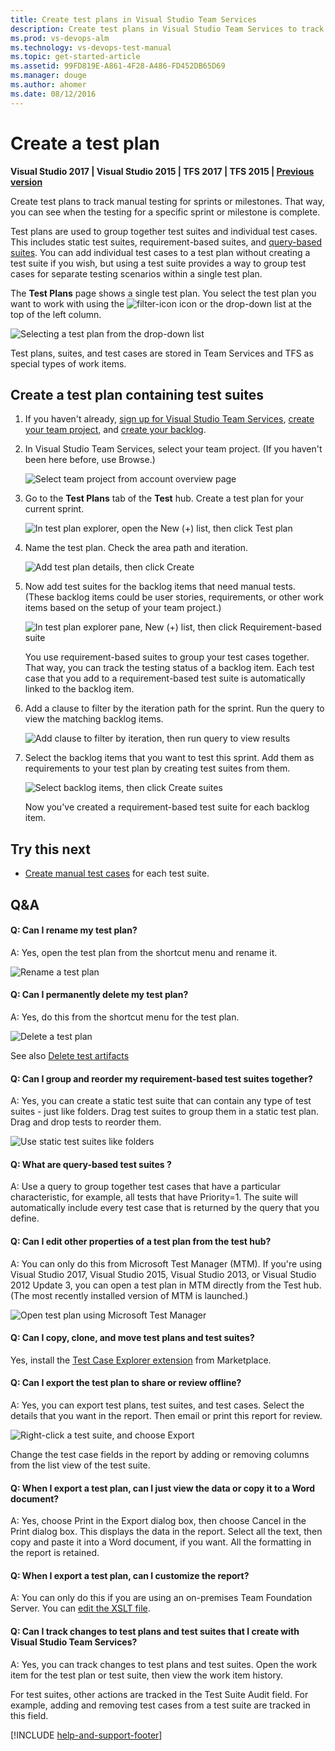 ```yaml
---
title: Create test plans in Visual Studio Team Services
description: Create test plans in Visual Studio Team Services to track manual tests during sprints or milestones
ms.prod: vs-devops-alm
ms.technology: vs-devops-test-manual
ms.topic: get-started-article
ms.assetid: 99FD819E-A861-4F28-A486-FD452DB65D69
ms.manager: douge
ms.author: ahomer
ms.date: 08/12/2016
---
```


# Create a test plan

**Visual Studio 2017 | Visual Studio 2015 | TFS 2017 | TFS 2015 | [Previous version](https://msdn.microsoft.com/library/dd380763%28v=vs.120%29.aspx)**

Create test plans to track manual testing 
for sprints or milestones. That way, 
you can see when the testing for a 
specific sprint or milestone is complete.

Test plans are used to group together test suites and individual test cases.
This includes static test suites, requirement-based suites, and
[query-based suites](#query-based-suites). You can add individual test cases to a test plan without creating
a test suite if you wish, but using a test suite provides a way to group
test cases for separate testing scenarios within a single test plan.

The **Test Plans** page shows a single test plan. You select the test plan
you want to work with using the ![filter-icon](_img/create-a-test-plan/filter-icon.png)
icon or the drop-down list at the top of the left column.

![Selecting a test plan from the drop-down list](_img/create-a-test-plan/select-test-plan.png)

Test plans, suites, and test cases are stored in Team Services and TFS
as special types of work items.

## Create a test plan containing test suites  

1. If you haven't already, 
[sign up for Visual Studio Team Services](https://www.visualstudio.com/products/visual-studio-team-services-vs), 
[create your team project](../../setup-admin/account-administration.md), 
and [create your backlog](../../work/backlogs/create-your-backlog.md). 

1. In Visual Studio Team Services, select your team project. 
   (If you haven't been here before, use Browse.)

   ![Select team project from account overview page](_img/create-a-test-plan/SelectTeamProject.png)

1. Go to the **Test Plans** tab of the **Test** hub. Create a test plan for your current sprint.

   ![In test plan explorer, open the New (+) list, then click Test plan](_img/create-a-test-plan/CreateATestPlan1a.png)

1. Name the test plan. Check the area path and iteration.

   ![Add test plan details, then click Create](_img/create-a-test-plan/CreateATestPlan2.png) 

1. Now add test suites for the backlog items that need manual tests. 
   (These backlog items could be user stories, requirements, or other 
   work items based on the setup of your team project.)

   ![In test plan explorer pane, New (+) list, then click Requirement-based suite](_img/create-a-test-plan/AddRequirementSuitesToTestPlan.png) 

   You use requirement-based suites to group your test cases together. 
   That way, you can track the testing status of a backlog item. 
   Each test case that you add to a requirement-based test suite is 
   automatically linked to the backlog item.

1. Add a clause to filter by the iteration path for the sprint. 
   Run the query to view the matching backlog items.

   ![Add clause to filter by iteration, then run query to view results](_img/create-a-test-plan/AddRequirementSuitesToTestPlan2.png)

1. Select the backlog items that you want to test this sprint. 
   Add them as requirements to your test plan by creating test suites from them.

   ![Select backlog items, then click Create suites](_img/create-a-test-plan/AddRequirementSuitesToTestPlan3.png)

   Now you've created a requirement-based test suite for each backlog item.

##  Try this next

* [Create manual test cases](create-test-cases.md#test-cases) 
  for each test suite.

<a name="qa"></a>
## Q&A

<!-- BEGINSECTION class="md-qanda" -->

#### Q: Can I rename my test plan?

A:  Yes, open the test plan from the shortcut menu and rename it.

![Rename a test plan](_img/create-a-test-plan/rename-test-plan.png)

#### Q: Can I permanently delete my test plan?

A:  Yes, do this from the shortcut menu for the test plan.

![Delete a test plan](_img/create-a-test-plan/delete-test-plan.png)

See also [Delete test artifacts](../../work/backlogs/remove-delete-work-items.md#delete-test)

#### Q: Can I group and reorder my requirement-based test suites together?

A:  Yes, you can create a static test suite that can 
contain any type of test suites - just like folders. 
Drag test suites to group them in a static test plan.
Drag and drop tests to reorder them.

![Use static test suites like folders](_img/create-a-test-plan/AddRequirementSuitesToTestPlan4.png)

<a name="query-based-suites"></a>
#### Q: What are query-based test suites ?

A:  Use a query to group together test cases that have a particular characteristic, 
for example, all tests that have Priority=1. The suite will automatically include 
every test case that is returned by the query that you define.

#### Q: Can I edit other properties of a test plan from the test hub?

A:  You can only do this from Microsoft Test Manager (MTM). If you're using Visual Studio 2017, Visual Studio 2015,
Visual Studio 2013, or Visual Studio 2012 Update 3, you can open a test plan in MTM directly from the Test hub. 
(The most recently installed version of MTM is launched.)

![Open test plan using Microsoft Test Manager](_img/create-a-test-plan/OpenTestPlanMTM.png) 

#### Q: Can I copy, clone, and move test plans and test suites?

Yes, install the [Test Case Explorer extension](https://marketplace.visualstudio.com/items?itemName=ms-devlabs.TestCaseExplorer) from Marketplace.

#### Q: Can I export the test plan to share or review offline?

A:  Yes, you can export test plans, test suites, and test cases. Select the details 
that you want in the report. Then email or print this report for review.

![Right-click a test suite, and choose Export](_img/create-a-test-plan/ExportTestPlanHTML.png)

Change the test case fields in the report by adding or removing columns from 
the list view of the test suite.

#### Q: When I export a test plan, can I just view the data or copy it to a Word document?

A:  Yes, choose Print in the Export dialog box, then choose Cancel in the Print dialog box. 
This displays the data in the report. Select all the text, then copy and paste it 
into a Word document, if you want. All the formatting in the report is retained.

#### Q: When I export a test plan, can I customize the report?

A:  You can only do this if you are using an on-premises Team Foundation Server. 
You can [edit the XSLT file](https://msdn.microsoft.com/library/dd380763.aspx#XSLT).

#### Q: Can I track changes to test plans and test suites that I create with Visual Studio Team Services?

A:  Yes, you can track changes to test plans and test suites. Open the work item 
for the test plan or test suite, then view the work item history.

For test suites, other actions are tracked in the Test Suite Audit field. 
For example, adding and removing test cases from a test suite are tracked in this field.

<!-- ENDSECTION -->

[!INCLUDE [help-and-support-footer](../_shared/help-and-support-footer.md)] 

